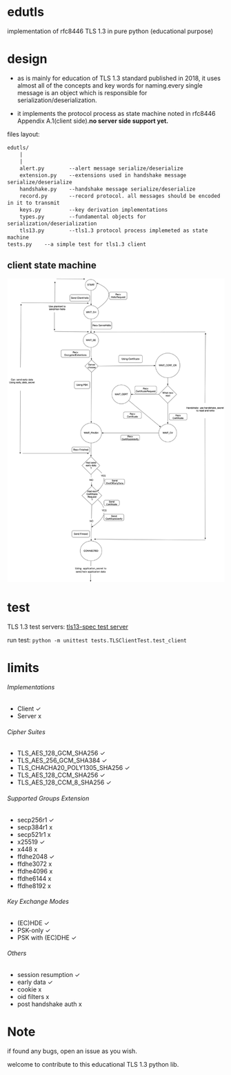 # edutls
implementation of rfc8446 TLS 1.3 in pure python (educational purpose)

# design

- as is mainly for education of TLS 1.3 standard published in 2018, it uses almost all of the concepts and key words for naming.every single message is an object which is responsible for serialization/deserialization.


- it implements the protocol process as state machine noted in rfc8446 Appendix A.1(client side).**no server side support yet.**


files layout:

```
edutls/
	|
	|
	alert.py  		--alert message serialize/deserialize
	extension.py	--extensions used in handshake message serialize/deserialize
	handshake.py	--handshake message serialize/deserialize
	record.py		--record protocol. all messages should be encoded in it to transmit
	keys.py			--key derivation implementations
	types.py		--fundamental objects for serialization/deserialization
	tls13.py		--tls1.3 protocol process implemeted as state machine
tests.py	--a simple test for tls1.3 client
```

## client state machine

![client-state-machine](doc/client-state-machine.png)

# test

TLS 1.3 test servers: [tls13-spec test server](https://github.com/tlswg/tls13-spec/wiki/Implementations)

run test: `python -m unittest tests.TLSClientTest.test_client`

# limits

###### Implementations

- Client ✓
- Server x

###### Cipher Suites

- TLS_AES_128_GCM_SHA256 ✓
- TLS_AES_256_GCM_SHA384 ✓
- TLS_CHACHA20_POLY1305_SHA256 ✓
- TLS_AES_128_CCM_SHA256 ✓
- TLS_AES_128_CCM_8_SHA256 ✓

###### Supported Groups Extension

- secp256r1 ✓
- secp384r1 x
- secp521r1 x
- x25519 ✓
- x448 x
- ffdhe2048 ✓
- ffdhe3072 x
- ffdhe4096 x
- ffdhe6144 x
- ffdhe8192 x

###### Key Exchange Modes

- (EC)HDE ✓
- PSK-only ✓
- PSK with (EC)DHE ✓

###### Others

- session resumption ✓
- early data ✓
- cookie x
- oid filters x
- post handshake auth x

# Note

if found any bugs, open an issue as you wish.

welcome to contribute to this educational TLS 1.3 python lib.